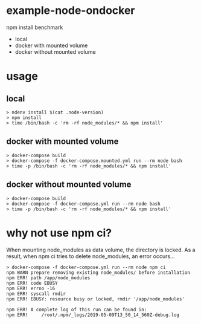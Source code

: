 # example-node-ondocker

npm install benchmark

- local
- docker with mounted volume
- docker without mounted volume

# usage

## local

```console
> ndenv install $(cat .node-version)
> npm install
> time /bin/bash -c 'rm -rf node_modules/* && npm install'
```

## docker with mounted volume

```console
> docker-compose build
> docker-compose -f docker-compose.mounted.yml run --rm node bash
> time -p /bin/bash -c 'rm -rf node_modules/* && npm install'
```

## docker without mounted volume

```console
> docker-compose build
> docker-compose -f docker-compose.yml run --rm node bash
> time -p /bin/bash -c 'rm -rf node_modules/* && npm install'
```

# why not use npm ci?

When mounting node_modules as data volume, the directory is locked. As a result, when npm ci tries to delete node_modules, an error occurs...

```console
> docker-compose -f docker-compose.yml run --rm node npm ci
npm WARN prepare removing existing node_modules/ before installation
npm ERR! path /app/node_modules
npm ERR! code EBUSY
npm ERR! errno -16
npm ERR! syscall rmdir
npm ERR! EBUSY: resource busy or locked, rmdir '/app/node_modules'

npm ERR! A complete log of this run can be found in:
npm ERR!     /root/.npm/_logs/2019-05-09T13_50_14_560Z-debug.log
```
